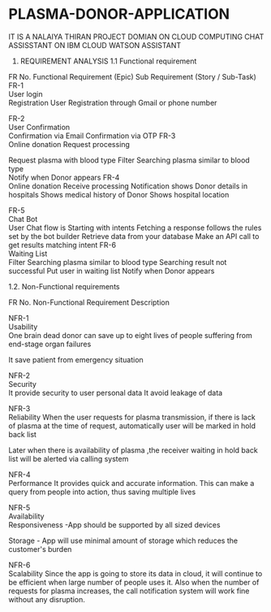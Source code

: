 # PLASMA-DONOR-APPLICATION
IT IS A  NALAIYA THIRAN PROJECT 
DOMIAN ON CLOUD COMPUTING
CHAT  ASSISSTANT ON IBM CLOUD WATSON ASSISTANT 

1. REQUIREMENT ANALYSIS
1.1 Functional requirement

FR No.	Functional Requirement (Epic)	Sub Requirement (Story / Sub-Task)
FR-1	
User  login 	
Registration  User 
Registration through Gmail or phone number 

FR-2	
User Confirmation	
Confirmation via Email
Confirmation via OTP
FR-3	
 Online donation Request  processing
	
Request plasma with blood type
Filter Searching  plasma similar to blood type  
Notify when Donor  appears
FR-4	
Online donation Receive  processing	
Notification shows Donor details in hospitals
Shows medical history of Donor 
Shows hospital location
 
FR-5	 
Chat Bot 	
User  Chat flow  is Starting with intents
Fetching a response follows  the  rules set by the bot builder
Retrieve data from your database
Make an API call to get results matching intent
FR-6	
 Waiting List 	
Filter Searching  plasma similar to blood type 
Searching  result not successful 
Put user in waiting list 
Notify  when Donor appears
 



1.2. Non-Functional requirements

FR No.	Non-Functional Requirement	Description

NFR-1	
Usability	
One brain dead donor can save up to eight lives of people suffering from end-stage organ failures
 
It save patient from emergency  situation

NFR-2	
Security	
 It  provide security to user personal data 
It  avoid leakage of    data   

NFR-3	
Reliability	
When the user requests for plasma transmission, if there is lack of plasma at the time of request, automatically user will be marked in hold back list 

 Later when there is availability of plasma ,the receiver waiting in hold back list will be alerted via calling system

NFR-4	
Performance	
 It provides quick and accurate information. This can make a query from people into action, thus saving multiple lives

NFR-5	
Availability	
Responsiveness  -App should be supported by all sized devices 

Storage - App will use minimal amount of storage which reduces the customer's burden

NFR-6	
Scalability	
Since the app is going to store its data in cloud, it will continue to be efficient when large number of people uses it. Also when the number of requests for plasma increases, the call notification system will work fine without any disruption.

